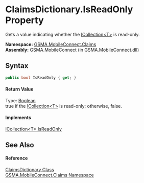 ClaimsDictionary.IsReadOnly Property
====================================
Gets a value indicating whether the [ICollection&lt;T>][1] is read-only.

**Namespace:** [GSMA.MobileConnect.Claims][2]  
**Assembly:** GSMA.MobileConnect (in GSMA.MobileConnect.dll)

Syntax
------

```csharp
public bool IsReadOnly { get; }
```

#### Return Value
Type: [Boolean][3]  
true if the [ICollection&lt;T>][1] is read-only; otherwise, false.
#### Implements
[ICollection&lt;T>.IsReadOnly][4]  


See Also
--------

#### Reference
[ClaimsDictionary Class][5]  
[GSMA.MobileConnect.Claims Namespace][2]  

[1]: http://msdn.microsoft.com/en-us/library/92t2ye13
[2]: ../README.md
[3]: http://msdn.microsoft.com/en-us/library/a28wyd50
[4]: http://msdn.microsoft.com/en-us/library/0cfatk9t
[5]: README.md
[6]: ../../_icons/Help.png